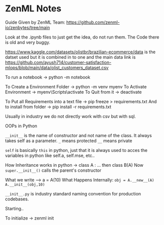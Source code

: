 # ZenML Notes

Guide Given by ZenML Team: https://github.com/zenml-io/zenbytes/tree/main

Look at the .ipynb files to just get the idea, do not run them. The Code there is old and very buggy.

https://www.kaggle.com/datasets/olistbr/brazilian-ecommerce/data is the datset used but it is combined in to one and the main data link is https://github.com/ayush714/customer-satisfaction-mlops/blob/main/data/olist_customers_dataset.csv

To run a notebook -> python -m notebook

To Create a Environment Folder -> python -m venv myenv
To Activate Environment -> myenv\Scripts\activate
To Quit from it -> deactivate

To Put all Requirements into a text file -> pip freeze > requirements.txt
And to install from folder -> pip install -r requirements.txt

Usually in industry we do not directly work with csv but with sql.

OOPs in Python

`__init__` is the name of constructor and not name of the class. It always takes self as a parameter.
`_` means protected
`__` means private

`self` is basically `this` in python, just that it is always used to acces the variables in python like self.a, self.mse, etc..

How Inheritance works in python -> class A : ... then class B(A)
Now `super.__init__()` calls the parent's constructor

What we write --> a = A(10)
What Happens Internally:
`obj = A.__new__(A)`
`A.__init__(obj,10)`

`__init__.py` is industry standard naming convention for production codebases.

Starting..

To initialize -> zenml init